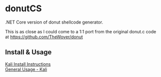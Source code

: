 # donutCS

.NET Core version of donut shellcode generator.

This is as close as I could come to a 1:1 port from the original donut.c code at https://github.com/TheWover/donut

## Install & Usage  
[Kali Install Instructions](https://github.com/n1xbyte/donutCS/blob/master/docs/Install.md)   
[General Usage - Kali](https://github.com/n1xbyte/donutCS/blob/master/docs/KaliUsage.md)  
